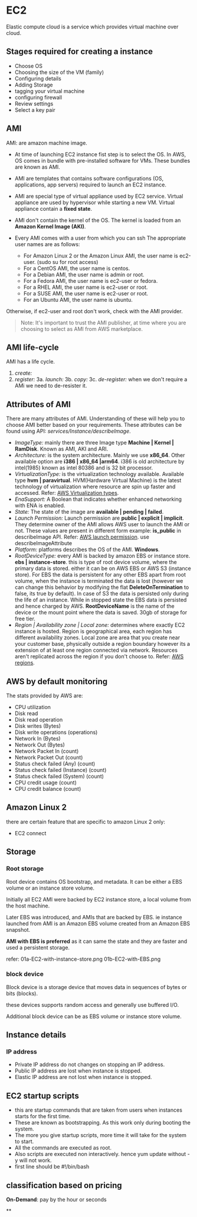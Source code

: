 # EC2

Elastic compute cloud is a service which provides virtual machine over cloud.

## Stages required for creating a instance

- Choose OS
- Choosing the size of the VM (family)
- Configuring details
- Adding Storage
- tagging your virtual machine
- configuring firewall
- Review settings
- Select a key pair

## AMI

AMI: are amazon machine image.

- At time of launching EC2 instance fist step is to select the OS. In AWS, OS comes in bundle with pre-installed software for VMs. These bundles are known as AMI.

- AMI are templates that contains software configurations (OS, applications, app servers) required to launch an EC2 instance.

- AMI are special type of virtual appliance used by EC2 service. Virtual appliance are used by hypervisor while starting a new VM. Virtual appliance contain a **fixed state**.

- AMI don't contain the kernel of the OS. The kernel is loaded from an **Amazon Kernel Image (AKI)**.

- Every AMI comes with a user from which you can ssh
The appropriate user names are as follows:
  - For Amazon Linux 2 or the Amazon Linux AMI, the user name is ec2-user. (sudo su for root access)
  - For a CentOS AMI, the user name is centos.
  - For a Debian AMI, the user name is admin or root.
  - For a Fedora AMI, the user name is ec2-user or fedora.
  - For a RHEL AMI, the user name is ec2-user or root.
  - For a SUSE AMI, the user name is ec2-user or root.
  - For an Ubuntu AMI, the user name is ubuntu.

Otherwise, if ec2-user and root don't work, check with the AMI provider.
> Note: It's important to trust the AMI publisher, at time where you are choosing to select as AMI from AWS marketplace.

## AMI life-cycle

AMI has a life cycle.

1. *create:*
2. *register:*
3a. *launch:*
3b. *copy:*
3c. *de-register:* when we don't require a AMi we need to de-resister it.

## Attributes of AMI

There are many attributes of AMI. Understanding of these will help you to choose AMI better based on your requirements. These attributes can be found using API: *services/Instance/describeImage*.

- *ImageType:* mainly there are three Image type **Machine | Kernel | RamDisk**. Known as AMI, AKI and ARI.
- *Architecture:* is the system architecture. Mainly we use **x86_64**. Other available option are **i386 | x86_64 |arm64**. i386 is old architecture by intel(1985) known as intel 80386 and is 32 bit processor.
- *VirtualizationType:* is the virtualization technology available. Available type **hvm | paravirtual**. HVM(Hardware Virtual Machine) is the latest technology of virtualization where resource are spin up faster and accessed. Refer: [AWS Virtualization types](https://docs.aws.amazon.com/AWSEC2/latest/UserGuide/virtualization_types.html).
- *EnaSupport:* A Boolean that indicates whether enhanced networking with ENA is enabled.
- *State:* The state of the image are **available | pending | failed**.
- *Launch Permission:* Launch permission are **public | explicit | implicit**. They determine owner of the AMI allows AWS user to launch the AMI or not. These values are present in different form example: **is_public** in describeImage API. Refer: [AWS launch permission](https://docs.aws.amazon.com/AWSEC2/latest/UserGuide/ComponentsAMIs.html#launch-permissions). use describeImageAttribute
- *Platform:* platforms describes the OS of the AMI. **Windows**.
- *RootDeviceType:* every AMI is backed by amazon EBS or instance store. **ebs | instance-store**. this is type of root device volume, where the primary data is stored. either it can be on AWS EBS or AWS S3 (instance store). For EBS the data is persistent for any other EBS apart from root volume, when the instance is terminated the data is lost (however we can change this behavior by modifying the flat **DeleteOnTermination** to false, its true by default). In case of S3 the data is persisted only during the life of an instance. While in stopped state the EBS data is persisted and hence charged by AWS. **RootDeviceName** is the name of the device or the mount point where the data is saved. 30gb of storage for free tier.
- *Region | Availability zone | Local zone:* determines where exactly EC2 instance is hosted. Region is geographical area, each region has different availability zones. Local zone are area that you create near your customer base, physically outside a region boundary however its a extension of at least one region connected via network. Resources aren't replicated across the region if you don't choose to. Refer: [AWS regions](https://docs.aws.amazon.com/AWSEC2/latest/UserGuide/using-regions-availability-zones.html).

## AWS by default monitoring

The stats provided by AWS are:

- CPU utilization
- Disk read
- Disk read operation
- Disk writes (Bytes)
- Disk write operations (operations)
- Network In (Bytes)
- Network Out (Bytes)
- Network Packet In (count)
- Network Packet Out (count)
- Status check failed (Any) (count)
- Status check failed (Instance) (count)
- Status check failed (System) (count)
- CPU credit usage (count)
- CPU credit balance (count)

## Amazon Linux 2

there are certain feature that are specific to amazon Linux 2 only:

- EC2 connect

## Storage

### Root storage

Root device contains OS bootstrap, and metadata. It can be either a EBS volume or an instance store volume.

Initially all EC2 AMI were backed by EC2 instance store, a local volume from the host machine.

Later EBS was introduced, and AMIs that are backed by EBS. ie instance launched from AMI is an Amazon EBS volume created from an Amazon EBS snapshot.

**AMI with EBS is preferred** as it can same the state and they are faster and used a persistent storage.

refer: 01a-EC2-with-instance-store.png 01b-EC2-with-EBS.png

### block device

Block device is a storage device that moves data in sequences of bytes or bits (blocks).

these devices supports random access and generally use buffered I/O.

Additional block device can be as EBS volume or instance store volume.

## Instance details

### IP address

- Private IP address do not changes on stopping an IP address.
- Public IP address are lost when instance is stopped.
- Elastic IP address are not lost when instance is stopped.

## EC2 startup scripts

- this are startup commands that are taken from users when instances starts for the first time.
- These are known as bootstrapping. As this work only during booting the system.
- The more you give startup scripts, more time it will take for the system to start.
- All the commands are executed as root.
- Also scripts are executed non interactively. hence yum update without -y will not work.
- first line should be #!/bin/bash

## classification based on pricing

**On-Demand**: pay by the hour or seconds

**